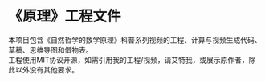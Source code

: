 ﻿# 《原理》工程文件
本项目包含《自然哲学的数学原理》科普系列视频的工程、计算与视频生成代码、草稿、思维导图和借物表。\
工程使用MIT协议开源，如需引用我的工程/视频，请艾特我，或展示原作者，除此以外没有其他要求。